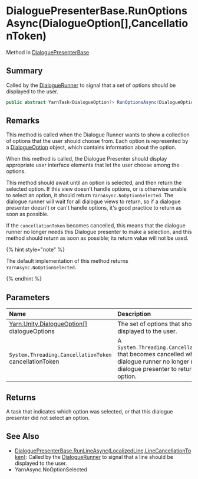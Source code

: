 # DialoguePresenterBase.RunOptionsAsync(DialogueOption[],CancellationToken)

Method in [DialoguePresenterBase](/docs/api/csharp/yarn.unity.dialoguepresenterbase.md)

## Summary


Called by the  <a href="yarn.unity.dialoguerunner.md">DialogueRunner</a>  to signal that a set of
options should be displayed to the user.


```csharp
public abstract YarnTask<DialogueOption?> RunOptionsAsync(DialogueOption[] dialogueOptions, CancellationToken cancellationToken);
```

## Remarks

<p>This method is called when the Dialogue Runner wants to show a
collection of options that the user should choose from. Each option
is represented by a <a href="yarn.unity.dialogueoption.md">DialogueOption</a> object, which
contains information about the option.</p> <p>When this method is called, the Dialogue Presenter should display
appropriate user interface elements that let the user choose among
the options.</p> <p>This method should await until an option is selected, and then
return the selected option. If this view doesn't handle options, or
is otherwise unable to select an option, it should return <code>YarnAsync.NoOptionSelected</code>. The dialogue runner will wait
for all dialogue views to return, so if a dialogue presenter doesn't or
can't handle options, it's good practice to return as soon as
possible. 
</p> <p>If the <code>cancellationToken</code> becomes cancelled,
this means that the dialogue runner no longer needs this Dialogue
presenter to make a selection, and this method should return as soon as
possible; its return value will not be used.
</p> <p>
{% hint style="note" %}

The default implementation of this method returns <code>YarnAsync.NoOptionSelected</code>. 

{% endhint %}
</p>

## Parameters

|Name|Description|
|:---|:---|
|[Yarn.Unity.DialogueOption\[\]](/docs/api/csharp/yarn.unity.dialogueoption.md) dialogueOptions|The set of options that should be displayed to the user.|
|`System.Threading.CancellationToken` cancellationToken|A  <code>System.Threading.CancellationToken</code>  that becomes cancelled when the dialogue runner no longer needs this dialogue presenter to return an option.|

## Returns

A task that indicates which option was selected, or that this dialogue presenter did not select an option.

## See Also

* [DialoguePresenterBase.RunLineAsync\(LocalizedLine,LineCancellationToken\)](/docs/api/csharp/yarn.unity.dialoguepresenterbase.runlineasync.md): Called by the  <a href="yarn.unity.dialoguerunner.md">DialogueRunner</a>  to signal that a line should be displayed to the user.
* YarnAsync.NoOptionSelected


